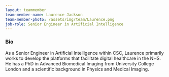 ```yaml
---
layout: teammember
team-member-name: Laurence Jackson
team-member-photo: /assets/img/team/Laurence.png
job-role: Senior Engineer in Artificial Intelligence
---
```


### Bio
As a Senior Engineer in Artificial Intelligence within CSC, Laurence primarily works to develop the platforms that facilitate digital healthcare in the NHS. He has a PhD in Advanced Biomedical Imaging from University College London and a scientific background in Physics and Medical Imaging. 